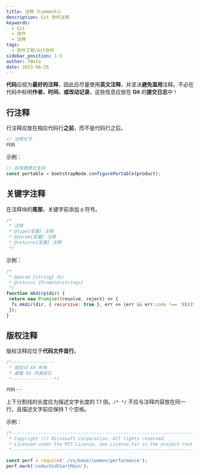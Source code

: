```yaml
---
title: 注释（Comments）
description: Git 协作注释
keywords:
  - Git
  - 协作
  - 注释
tags:
  - 软件工程/Git协作
sidebar_position: 1.5
author: 7Wate
date: 2023-06-26
---
```


**代码**应视为**最好的注释**，因此应尽量使用**英文注释**，并坚决**避免滥用**注释。不必在代码中标明**作者、时间、或改动记录**，这些信息应放在 **Git** 的**提交日志**中！

## 行注释

行注释应放在相应代码行**之前**，而不是代码行之后。

```javascript
// 注释文字
代码
```

示例：

```javascript
// 启用便携式支持
const portable = bootstrapNode.configurePortable(product);
```

## 关键字注释

在注释块的**尾部**，关键字前添加 `@` 符号。

```javascript
/* 
 * 注释
 * @type{变量} 注释
 * @param{变量} 注释
 * @returns{变量} 注释
 */
```

示例：

```javascript
/*
 * @param {string} dir
 * @returns {Promise<string>}
 */
function mkdirp(dir) {
 return new Promise((resolve, reject) => {
  fs.mkdir(dir, { recursive: true }, err => (err && err.code !== 'EEXIST') ? reject(err) : resolve(dir));
 });
}
```

## 版权注释

版权注释应位于**代码文件首行**。

```javascript
/*----------------
 * 版权归 XX 所有
 * 遵循 XX 开源协议
 *----------------*/

代码···
```

上下分割线的长度应为描述文字长度的 1.1 倍。`/* */` 不应与注释内容放在同一行，且描述文字前应保持 1 个空格。

示例：

```javascript
/*---------------------------------------------------------------------------------------
 * Copyright (c) Microsoft Corporation. All rights reserved.
 * Licensed under the MIT License. See License.txt in the project root for license information.
 *---------------------------------------------------------------------------------------*/
 
const perf = require('./vs/base/common/performance');
perf.mark('code/didStartMain');
```
